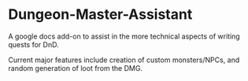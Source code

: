 # Dungeon-Master-Assistant
 A google docs add-on to assist in the more technical aspects of writing quests for DnD.

 Current major features include creation of custom monsters/NPCs, and random generation of loot from the DMG.